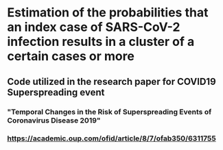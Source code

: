 # Estimation of the probabilities that an index case of SARS-CoV-2 infection results in a cluster of a certain cases or more

## Code utilized in the research paper for COVID19 Superspreading event

### "Temporal Changes in the Risk of Superspreading Events of Coronavirus Disease 2019"
### https://academic.oup.com/ofid/article/8/7/ofab350/6311755

